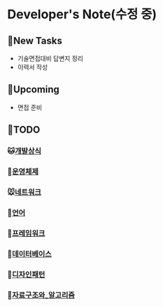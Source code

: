# Developer's Note(수정 중)

## :memo:**New Tasks**

- 기술면접대비 답변지 정리
- 이력서 작성

## :memo:U**pcoming**

- 면접 준비

## :memo:**TODO**

### :cat:[개발상식](/chapter1-개발상식)

### :dog:[운영체제](/chapter2-운영체제)

### :mouse:[네트워크](/chapter3-네트워크)

### :hamster:[언어](/chapter4.0-언어)

### :rabbit:[프레임워크](/chapter4.5-프레임워크)

### :wolf:[데이터베이스](/chapter5-데이터베이스)

### :frog:[디자인패턴](/chapter6-디자인패턴)

### :tiger:[자료구조와_알고리즘](/chapter7-자료구조와_알고리즘)
